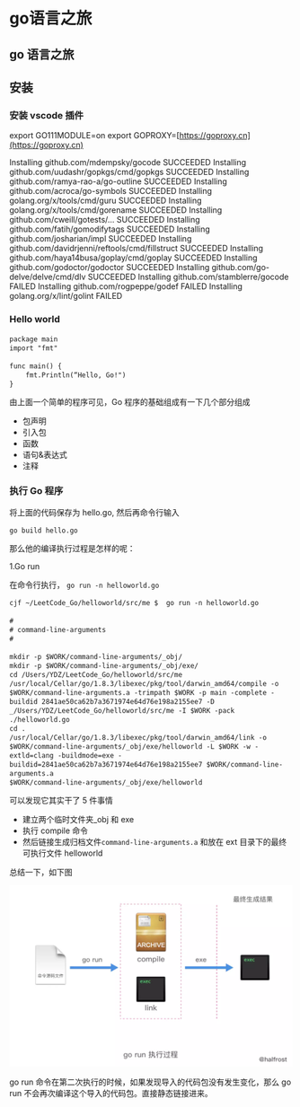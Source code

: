 # go语言之旅

## go 语言之旅

## 安装

### 安装 vscode 插件

export GO111MODULE=on export GOPROXY=[https://goproxy.cn](https://goproxy.cn)

Installing github.com/mdempsky/gocode SUCCEEDED Installing github.com/uudashr/gopkgs/cmd/gopkgs SUCCEEDED Installing github.com/ramya-rao-a/go-outline SUCCEEDED Installing github.com/acroca/go-symbols SUCCEEDED Installing golang.org/x/tools/cmd/guru SUCCEEDED Installing golang.org/x/tools/cmd/gorename SUCCEEDED Installing github.com/cweill/gotests/... SUCCEEDED Installing github.com/fatih/gomodifytags SUCCEEDED Installing github.com/josharian/impl SUCCEEDED Installing github.com/davidrjenni/reftools/cmd/fillstruct SUCCEEDED Installing github.com/haya14busa/goplay/cmd/goplay SUCCEEDED Installing github.com/godoctor/godoctor SUCCEEDED Installing github.com/go-delve/delve/cmd/dlv SUCCEEDED Installing github.com/stamblerre/gocode FAILED Installing github.com/rogpeppe/godef FAILED Installing golang.org/x/lint/golint FAILED

### Hello world

```text
package main
import "fmt"

func main() {
    fmt.Println(“Hello, Go!")
}
```

由上面一个简单的程序可见，Go 程序的基础组成有一下几个部分组成

* 包声明
* 引入包
* 函数
* 语句&表达式
* 注释

### 执行 Go 程序

将上面的代码保存为 hello.go, 然后再命令行输入

```text
go build hello.go
```

那么他的编译执行过程是怎样的呢：

1.Go run

在命令行执行， `go run -n helloworld.go`

```text
cjf ~/LeetCode_Go/helloworld/src/me $  go run -n helloworld.go

#
# command-line-arguments
#

mkdir -p $WORK/command-line-arguments/_obj/
mkdir -p $WORK/command-line-arguments/_obj/exe/
cd /Users/YDZ/LeetCode_Go/helloworld/src/me
/usr/local/Cellar/go/1.8.3/libexec/pkg/tool/darwin_amd64/compile -o $WORK/command-line-arguments.a -trimpath $WORK -p main -complete -buildid 2841ae50ca62b7a3671974e64d76e198a2155ee7 -D _/Users/YDZ/LeetCode_Go/helloworld/src/me -I $WORK -pack ./helloworld.go
cd .
/usr/local/Cellar/go/1.8.3/libexec/pkg/tool/darwin_amd64/link -o $WORK/command-line-arguments/_obj/exe/helloworld -L $WORK -w -extld=clang -buildmode=exe -buildid=2841ae50ca62b7a3671974e64d76e198a2155ee7 $WORK/command-line-arguments.a
$WORK/command-line-arguments/_obj/exe/helloworld
```

可以发现它其实干了 5 件事情

* 建立两个临时文件夹\_obj 和 exe
* 执行 compile 命令
* 然后链接生成归档文件`command-line-arguments.a` 和放在 ext 目录下的最终可执行文件 helloworld

总结一下，如下图

![](.gitbook/assets/image.png)

go run 命令在第二次执行的时候，如果发现导入的代码包没有发生变化，那么 go run 不会再次编译这个导入的代码包。直接静态链接进来。

